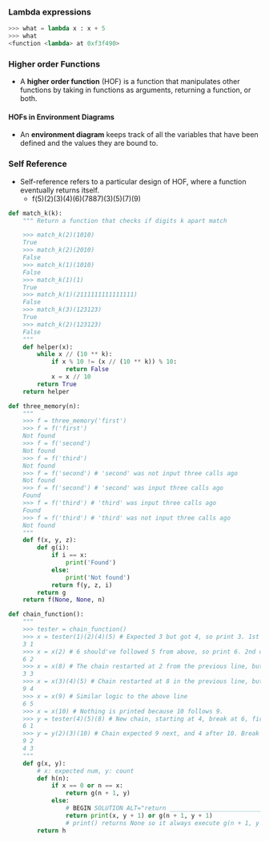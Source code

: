 ### Lambda expressions

```python
>>> what = lambda x : x + 5
>>> what
<function <lambda> at 0xf3f490>
```

### Higher order Functions

* A **higher order function** (HOF) is a function that manipulates other functions by taking in functions as arguments, returning a function, or both.

#### HOFs in Environment Diagrams

* An **environment diagram** keeps track of all the variables that have been defined and the values they are bound to.



### Self Reference

* Self-reference refers to a particular design of HOF, where a function eventually returns itself.
  * f(5)(2)(3)(4)(6)(7887)(3)(5)(7)(9)

```python
def match_k(k):
    """ Return a function that checks if digits k apart match

    >>> match_k(2)(1010)
    True
    >>> match_k(2)(2010)
    False
    >>> match_k(1)(1010)
    False
    >>> match_k(1)(1)
    True
    >>> match_k(1)(2111111111111111)
    False
    >>> match_k(3)(123123)
    True
    >>> match_k(2)(123123)
    False
    """
    def helper(x):
        while x // (10 ** k):
            if x % 10 != (x // (10 ** k)) % 10:
                return False
            x = x // 10
        return True
    return helper
```

```python
def three_memory(n):
    """
    >>> f = three_memory('first')
    >>> f = f('first')
    Not found
    >>> f = f('second')
    Not found
    >>> f = f('third')
    Not found
    >>> f = f('second') # 'second' was not input three calls ago
    Not found
    >>> f = f('second') # 'second' was input three calls ago
    Found
    >>> f = f('third') # 'third' was input three calls ago
    Found
    >>> f = f('third') # 'third' was not input three calls ago
    Not found
    """
    def f(x, y, z):
        def g(i):
            if i == x:
                print('Found')
            else:
                print('Not found')
            return f(y, z, i)
        return g
    return f(None, None, n)
```

```python
def chain_function():
    """
    >>> tester = chain_function()
    >>> x = tester(1)(2)(4)(5) # Expected 3 but got 4, so print 3. 1st chain break, so print 1 too.
    3 1
    >>> x = x(2) # 6 should've followed 5 from above, so print 6. 2nd chain break, so print 2
    6 2
    >>> x = x(8) # The chain restarted at 2 from the previous line, but we got 8. 3rd chain break.
    3 3
    >>> x = x(3)(4)(5) # Chain restarted at 8 in the previous line, but we got 3 instead. 4th break
    9 4
    >>> x = x(9) # Similar logic to the above line
    6 5
    >>> x = x(10) # Nothing is printed because 10 follows 9.
    >>> y = tester(4)(5)(8) # New chain, starting at 4, break at 6, first chain break
    6 1
    >>> y = y(2)(3)(10) # Chain expected 9 next, and 4 after 10. Break 2 and 3.
    9 2
    4 3
    """
    def g(x, y): 
        # x: expected num, y: count
        def h(n):
            if x == 0 or n == x:
                return g(n + 1, y)
            else:
                # BEGIN SOLUTION ALT="return ____________________________" NO PROMPT
                return print(x, y + 1) or g(n + 1, y + 1)
                # print() returns None so it always execute g(n + 1, y + 1) to restart our chain
        return h
```

